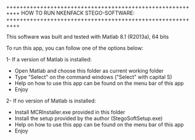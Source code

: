 ++++++++++++++++++++++++++++++++++++++++++++++++++++++++++
        HOW TO RUN NKENFACK STEGO-SOFTWARE:
++++++++++++++++++++++++++++++++++++++++++++++++++++++++++

This software was built and tested with Matlab 8.1 (R2013a), 64 bits


To run this app, you can follow one of the options below:

1- If a version of Matlab is installed:
  - Open Matlab and choose this folder as current working folder
  - Type "Select" on the command windows ("Select" with capital S)
  - Help on how to use this app can be found on the menu bar of this app
  - Enjoy

2- If no version of Matlab is installed:
  - Install MCRInstaller.exe provided in this folder
  - Install the setup provided by the author (StegoSoftSetup.exe)
  - Help on how to use this app can be found on the menu bar of this app
  - Enjoy
